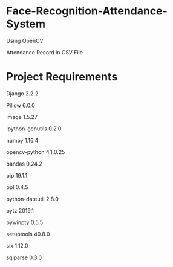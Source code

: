 # Face-Recognition-Attendance-System
Using OpenCV

Attendance Record in CSV File

<h1>Project Requirements</h1>

Django			2.2.2

Pillow			6.0.0

image			1.5.27

ipython-genutils	0.2.0

numpy			1.16.4

opencv-python		4.1.0.25

pandas			0.24.2

pip			19.1.1

ppl			0.4.5

python-dateutil		2.8.0

pytz			2019.1

pywinpty		0.5.5

setuptools		40.8.0

six			1.12.0

sqlparse		0.3.0
